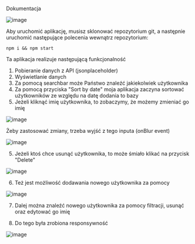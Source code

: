Dokumentacja

![image](https://user-images.githubusercontent.com/71015266/192089211-98bcd27b-b073-4da2-8a28-57793ea41372.png)

Aby uruchomić aplikację, musisz sklonować repozytorium git, a następnie uruchomić następujące polecenia wewnątrz repozytorium:


```
npm i && npm start
```

Ta aplikacja realizuje następującą funkcjonalność

1. Pobieranie danych z API (jsonplaceholder)
2. Wyświetlanie danych
3. Za pomocą searchbar może Państwo znaleźć jakiekolwiek użytkownika
3. Za pomocą przyciska "Sort by date" moja aplikacja zaczyna sortować użytkowników ze względu na datę dodania to bazy
4. Jeżeli kliknąć imię użytkownika, to zobaczymy, że możemy zmieniać go imię

![image](https://user-images.githubusercontent.com/71015266/192089414-8bcbeb79-a38f-42cb-90d0-206c3e9422f2.png)

Żeby zastosować zmiany, trzeba wyjść z tego inputa (onBlur event)

![image](https://user-images.githubusercontent.com/71015266/192089662-0853a707-283d-43a4-a7bc-9222cd75b45e.png)


5. Jeżeli ktoś chce usunąć użytkownika, to może śmiało klikać na przycisk "Delete"

![image](https://user-images.githubusercontent.com/71015266/192089699-0106b90a-89b7-4cf2-bd59-5f662df12ec4.png)

6. Też jest możliwość dodawania nowego użytkownika za pomocy

![image](https://user-images.githubusercontent.com/71015266/192089747-84a55f8b-c3c0-4db0-8a11-59776f75dfd1.png)

7. Dalej można znaleźć nowego użytkownika za pomocy filtracji, usunąć oraz edytować go imię

8. Do tego była zrobiona responsywność

![image](https://user-images.githubusercontent.com/71015266/192089803-7547972d-593b-47a3-9fc5-192eb7ed59ce.png)

